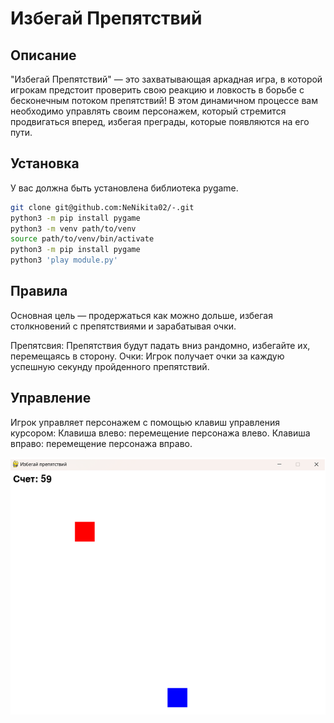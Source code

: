 # Избегай Препятствий
## Описание
"Избегай Препятствий" — это захватывающая аркадная игра, в которой игрокам предстоит проверить свою реакцию и ловкость в борьбе с бесконечным потоком препятствий! В этом динамичном процессе вам необходимо управлять своим персонажем, который стремится продвигаться вперед, избегая  преграды, которые появляются на его пути.
## Установка 
У вас должна быть установлена библиотека pygame.
```bash
git clone git@github.com:NeNikita02/-.git
python3 -m pip install pygame
python3 -m venv path/to/venv
source path/to/venv/bin/activate
python3 -m pip install pygame
python3 'play module.py'
```
## Правила 
Основная цель — продержаться как можно дольше, избегая столкновений с препятствиями и зарабатывая очки.

Препятсвия:
Препятствия будут падать вниз рандомно, избегайте их, перемещаясь в сторону.
Очки:
Игрок получает очки за каждую успешную секунду пройденного препятствий.

## Управление 
Игрок управляет персонажем с помощью клавиш управления курсором:
Клавиша влево: перемещение персонажа влево.
Клавиша вправо: перемещение персонажа вправо.


![](image.png)
